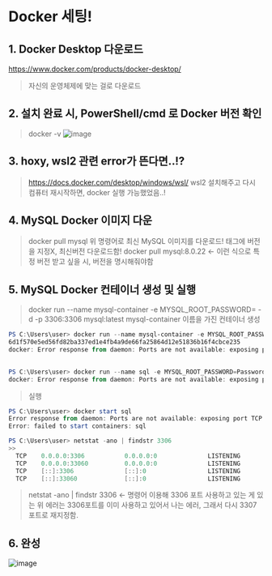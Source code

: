 # Docker 세팅!

## 1. Docker Desktop 다운로드
https://www.docker.com/products/docker-desktop/
> 자신의 운영체제에 맞는 걸로 다운로드

## 2. 설치 완료 시, PowerShell/cmd 로 Docker 버전 확인
> docker -v
![image](https://user-images.githubusercontent.com/30613069/189896181-5b066b5d-9360-4f5c-ad2c-f1dc56d95121.png)

## 3. hoxy, wsl2 관련 error가 뜬다면..!?
> https://docs.docker.com/desktop/windows/wsl/
> wsl2 설치해주고 다시 컴퓨터 재시작하면, docker 실행 가능했었음..!

## 4. MySQL Docker 이미지 다운
> docker pull mysql
> 위 명령어로 최신 MySQL 이미지를 다운로드! 태그에 버전을 지정X, 최신버전 다운로드함!
> docker pull mysql:8.0.22 <- 이런 식으로 특정 버전 받고 싶을 시, 버전을 명시해줘야함

## 5. MySQL Docker 컨테이너 생성 및 실행
> docker run --name mysql-container -e MYSQL_ROOT_PASSWORD=<password> -d -p 3306:3306 mysql:latest
> mysql-container 이름을 가진 컨테이너 생성
```powershell
PS C:\Users\user> docker run --name mysql-container -e MYSQL_ROOT_PASSWORD=<password> -d -p 3306:3306 mysql:latest
6d1f570e5ed56fd82ba337ed1e4fb4a9de66fa25864d12e51836b16f4cbce235
docker: Error response from daemon: Ports are not available: exposing port TCP 0.0.0.0:3306 -> 0.0.0.0:0: listen tcp 0.0.0.0:3306: bind: Only one usage of each socket address (protocol/network address/port) is normally permitted.

  
PS C:\Users\user> docker run --name sql -e MYSQL_ROOT_PASSWORD=Password -e MYSQL_DATABASE=mydb -d -p 3306:3306 mysql:latest  10af3698ac3e154c93a463cd01c296fb523f2c038305c31341f0ffa595dac72d
docker: Error response from daemon: Ports are not available: exposing port TCP 0.0.0.0:3306 -> 0.0.0.0:0: listen tcp 0.0.0.0:3306: bind: Only one usage of each socket address (protocol/network address/port) is normally permitted.
```
> 실행
```powershell
PS C:\Users\user> docker start sql
Error response from daemon: Ports are not available: exposing port TCP 0.0.0.0:3306 -> 0.0.0.0:0: listen tcp 0.0.0.0:3306: bind: Only one usage of each socket address (protocol/network address/port) is normally permitted.
Error: failed to start containers: sql

PS C:\Users\user> netstat -ano | findstr 3306
>>
  TCP    0.0.0.0:3306           0.0.0.0:0              LISTENING       6816
  TCP    0.0.0.0:33060          0.0.0.0:0              LISTENING       6816
  TCP    [::]:3306              [::]:0                 LISTENING       6816
  TCP    [::]:33060             [::]:0                 LISTENING       6816
```
> netstat -ano | findstr 3306 <- 명령어 이용해 3306 포트 사용하고 있는 게 있는 
> 위 에러는 3306포트를 이미 사용하고 있어서 나는 에러, 그래서 다시 3307 포트로 재지정함.  
  
## 6. 완성
  ![image](https://user-images.githubusercontent.com/30613069/189900384-fa5e6794-bbb6-4359-bd12-e6127d6da032.png)
